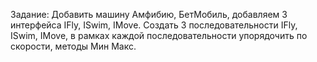 Задание: 
Добавить машину Амфибию, БетМобиль,
добавляем 3 интерфейса IFly, ISwim, IMove.
Создать 3 последовательности  IFly, ISwim, IMove,
в рамках каждой последовательности упорядочить по скорости,
методы Мин Макс.







